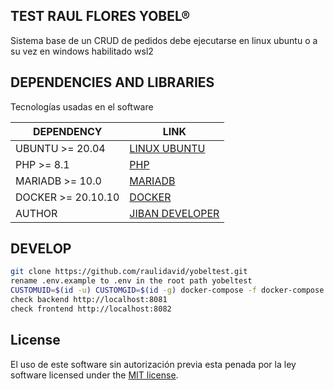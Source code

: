 ## TEST RAUL FLORES YOBEL®

Sistema base de un CRUD de pedidos debe ejecutarse en linux ubuntu o a su vez en windows habilitado wsl2

## DEPENDENCIES AND LIBRARIES

Tecnologías usadas en el software

| DEPENDENCY | LINK |
| ------ | ------ |
| UBUNTU >= 20.04 | [LINUX UBUNTU](https://ubuntu.com) |
| PHP >= 8.1 | [PHP](https://www.php.net/manual/es/intro-whatis.php) |
| MARIADB >= 10.0 | [MARIADB](https://www.mariadb.org/)  |
| DOCKER >= 20.10.10 | [DOCKER](https://www.docker.com/) |
| AUTHOR | [JIBAN DEVELOPER](https://github.com/raulidavid/)|

## DEVELOP

```sh
git clone https://github.com/raulidavid/yobeltest.git
rename .env.example to .env in the root path yobeltest
CUSTOMUID=$(id -u) CUSTOMGID=$(id -g) docker-compose -f docker-compose.yml up --build -d --remove-orphans
check backend http://localhost:8081
check frontend http://localhost:8082
```

## License

El uso de este software sin autorización previa esta penada por la ley software licensed under the [MIT license](http://opensource.org/licenses/MIT).
